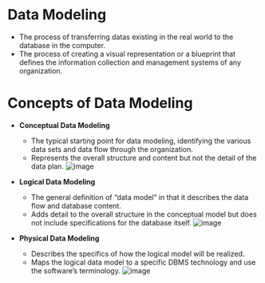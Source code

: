 # Data Modeling
- The process of transferring datas existing in the real world to the database in the computer.
- The process of creating a visual representation or a blueprint that defines the information collection and management systems of any organization.

# Concepts of Data Modeling
- **Conceptual Data Modeling**
  - The typical starting point for data modeling, identifying the various data sets and data flow through the organization.
  - Represents the overall structure and content but not the detail of the data plan.
![image](https://github.com/TIBBOH17/Database/assets/121493257/dd5d9df5-cbad-4b2c-a5fc-6feb1fb0ce9d)

- **Logical Data Modeling**
  - The general definition of “data model” in that it describes the data flow and database content.
  - Adds detail to the overall structure in the conceptual model but does not include specifications for the database itself.
![image](https://github.com/TIBBOH17/Database/assets/121493257/768efa12-a719-4eca-b027-dc1cf4078e83)

- **Physical Data Modeling**
  - Describes the specifics of how the logical model will be realized.
  - Maps the logical data model to a specific DBMS technology and use the software’s terminology.
![image](https://github.com/TIBBOH17/Database/assets/121493257/8efb7cfd-758e-413b-baf5-9d621e5157fd)
